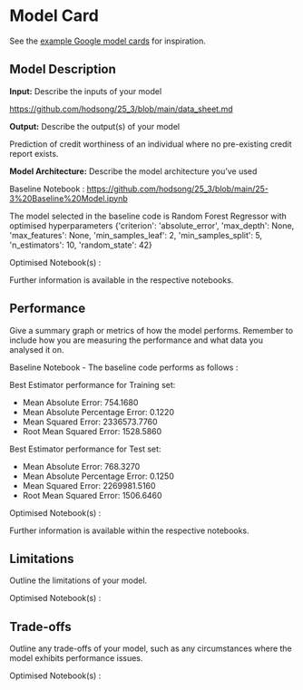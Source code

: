 # Model Card

See the [example Google model cards](https://modelcards.withgoogle.com/model-reports) for inspiration. 

## Model Description

**Input:** Describe the inputs of your model 

https://github.com/hodsong/25_3/blob/main/data_sheet.md

**Output:** Describe the output(s) of your model

Prediction of credit worthiness of an individual where no pre-existing credit report exists.

**Model Architecture:** Describe the model architecture you’ve used

Baseline Notebook : https://github.com/hodsong/25_3/blob/main/25-3%20Baseline%20Model.ipynb

The model selected in the baseline code is Random Forest Regressor with optimised hyperparameters {'criterion': 'absolute_error', 'max_depth': None, 'max_features': None, 'min_samples_leaf': 2, 'min_samples_split': 5, 'n_estimators': 10, 'random_state': 42}

Optimised Notebook(s) : 

Further information is available in the respective notebooks.

## Performance

Give a summary graph or metrics of how the model performs. Remember to include how you are measuring the performance and what data you analysed it on. 

Baseline Notebook - The baseline code performs as follows :

Best Estimator performance for Training set: 
- Mean Absolute Error: 754.1680
- Mean Absolute Percentage Error: 0.1220
- Mean Squared Error: 2336573.7760
- Root Mean Squared Error: 1528.5860

Best Estimator performance for Test set:

- Mean Absolute Error: 768.3270
- Mean Absolute Percentage Error: 0.1250
- Mean Squared Error: 2269981.5160
- Root Mean Squared Error: 1506.6460

Optimised Notebook(s) : 

Further information is available within the respective notebooks.

## Limitations

Outline the limitations of your model.

Optimised Notebook(s) : 

## Trade-offs

Outline any trade-offs of your model, such as any circumstances where the model exhibits performance issues. 

Optimised Notebook(s) : 
